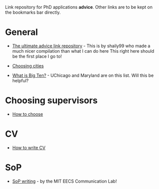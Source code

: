 Link repository for PhD applications **advice**. Other links are to be kept on the bookmarks bar directly.

# General
- [The ultimate advice link repository](https://github.com/shaily99/advice) - This is by shaily99 who made a much nicer compilation than what I can do here
This right here should be the first place I go to!

- [Choosing cities](https://www.reddit.com/r/GradSchool/comments/aq7igm/phd_students_how_much_did_you_factor_in_the_city/)
- [What is Big Ten?](https://btaa.org/resources-for/students/gateway-to-graduate-education) - UChicago and Maryland are on this list. Will this be helpful?

# Choosing supervisors
- [How to choose](https://cen.acs.org/careers/graduate-school/Choosing-graduate-adviser/99/i33)

# CV 
- [How to write CV](https://uk.indeed.com/career-advice/cvs-cover-letters/cv-for-graduate-school)

# SoP
- [SoP writing](https://mitcommlab.mit.edu/eecs/commkit/graduate-school-personal-statement/) - by the MIT EECS Communication Lab!
